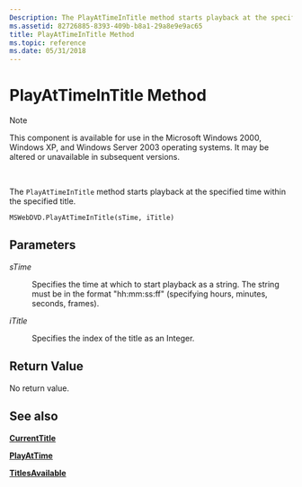 ```yaml
---
Description: The PlayAtTimeInTitle method starts playback at the specified time within the specified title.
ms.assetid: 82726885-8393-409b-b8a1-29a8e9e9ac65
title: PlayAtTimeInTitle Method
ms.topic: reference
ms.date: 05/31/2018
---
```


# PlayAtTimeInTitle Method

> [!Note]  
> This component is available for use in the Microsoft Windows 2000, Windows XP, and Windows Server 2003 operating systems. It may be altered or unavailable in subsequent versions.

 

The `PlayAtTimeInTitle` method starts playback at the specified time within the specified title.

``` syntax
MSWebDVD.PlayAtTimeInTitle(sTime, iTitle)
```

## Parameters

<dl> <dt>

<span id="sTime"></span><span id="stime"></span><span id="STIME"></span>*sTime*
</dt> <dd>

Specifies the time at which to start playback as a string. The string must be in the format "hh:mm:ss:ff" (specifying hours, minutes, seconds, frames).

</dd> <dt>

<span id="iTitle"></span><span id="ititle"></span><span id="ITITLE"></span>*iTitle*
</dt> <dd>

Specifies the index of the title as an Integer.

</dd> </dl>

## Return Value

No return value.

## See also

<dl> <dt>

[**CurrentTitle**](currenttitle-property.md)
</dt> <dt>

[**PlayAtTime**](playattime-method.md)
</dt> <dt>

[**TitlesAvailable**](titlesavailable-property.md)
</dt> </dl>

 

 




